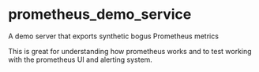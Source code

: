# prometheus_demo_service
A demo server that exports synthetic bogus Prometheus metrics

This is great for understanding how prometheus works and to test working with the prometheus UI and alerting system.
